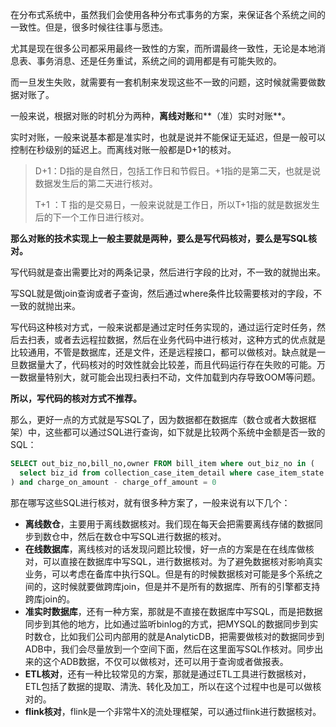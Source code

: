 在分布式系统中，虽然我们会使用各种分布式事务的方案，来保证各个系统之间的一致性。但是，很多时候往往事与愿违。  

尤其是现在很多公司都采用最终一致性的方案，而所谓最终一致性，无论是本地消息表、事务消息、还是任务重试，系统之间的调用都是有可能失败的。  

而一旦发生失败，就需要有一套机制来发现这些不一致的问题，这时候就需要做数据对账了。  

一般来说，根据对账的时机分为两种，**离线对账**和**（准）实时对账**。  

实时对账，一般来说基本都是准实时，也就是说并不能保证无延迟，但是一般可以控制在秒级别的延迟上。而离线对账一般都是D+1的核对。

> D+1：D指的是自然日，包括工作日和节假日。+1指的是第二天，也就是说数据发生后的第二天进行核对。 
>
> T+1 ：T 指的是交易日，一般来说就是工作日，所以T+1指的就是数据发生后的下一个工作日进行核对。  

**那么对账的技术实现上一般主要就是两种，要么是写代码核对，要么是写SQL核对。** 

写代码就是查出需要比对的两条记录，然后进行字段的比对，不一致的就抛出来。 

写SQL就是做join查询或者子查询，然后通过where条件比较需要核对的字段，不一致的就抛出来。  

写代码这种核对方式，一般来说都是通过定时任务实现的，通过运行定时任务，然后去扫表，或者去远程拉数据，然后在业务代码中进行核对，这种方式的优点就是比较通用，不管是数据库，还是文件，还是远程接口，都可以做核对。缺点就是一旦数据量大了，代码核对的时效性就会比较差，而且代码运行存在失败的可能。万一数据量特别大，就可能会出现扫表扫不动，文件加载到内存导致OOM等问题。  

**所以，写代码的核对方式不推荐。**  

那么，更好一点的方式就是写SQL了，因为数据都在数据库（数仓或者大数据框架）中，这些都可以通过SQL进行查询，如下就是比较两个系统中金额是否一致的SQL： 

```sql
SELECT out_biz_no,bill_no,owner FROM bill_item where out_biz_no in (
  select biz_id from collection_case_item_detail where case_item_state = "COLLECTING" and cur_ovd_principal > 0
) and charge_on_amount - charge_off_amount = 0 
```



那在哪写这些SQL进行核对，就有很多种方案了，一般来说有以下几个：  

- **离线数仓**，主要用于离线数据核对。我们现在每天会把需要离线存储的数据同步到数仓中，然后在数仓中写SQL进行数据的核对。 
- **在线数据库**，离线核对的话发现问题比较慢，好一点的方案是在在线库做核对，可以直接在数据库中写SQL，进行数据核对。为了避免数据核对影响真实业务，可以考虑在备库中执行SQL。但是有的时候数据核对可能是多个系统之间的，这时候就要做跨库join，但是并不是所有的数据库、所有的引擎都支持跨库join的。 
- **准实时数据库**，还有一种方案，那就是不直接在数据库中写SQL，而是把数据同步到其他的地方，比如通过监听binlog的方式，把MYSQL的数据同步到实时数仓，比如我们公司内部用的就是AnalyticDB，把需要做核对的数据同步到ADB中，我们会尽量放到一个空间下面，然后在这里面写SQL作核对。同步出来的这个ADB数据，不仅可以做核对，还可以用于查询或者做报表。 
- **ETL核对**，还有一种比较常见的方案，那就是通过ETL工具进行数据核对，ETL包括了数据的提取、清洗、转化及加工，所以在这个过程中也是可以做核对的。 
- **flink核对**，flink是一个非常牛X的流处理框架，可以通过flink进行数据核对。   